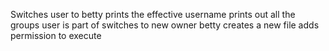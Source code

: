 Switches user to betty
prints the effective username
prints out all the groups user is part of
switches to new owner betty
creates a new file
adds permission to execute
